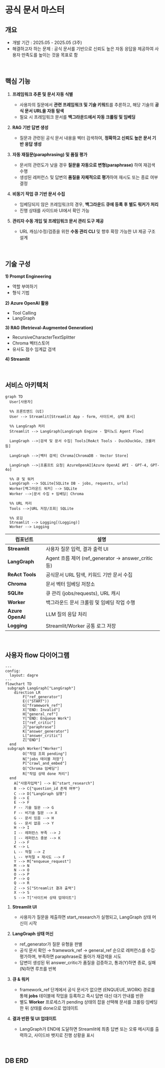 # 공식 문서 마스터

## 개요
- 개발 기간 : 2025.05 - 2025.05 (3주)
- 해결하고자 하는 문제 : 공식 문서를 기반으로 신뢰도 높은 자동 응답을 제공하여 사용자 만족도를 높이는 것을 목표로 함

<br>

## 핵심 기능

1.  **프레임워크 추론 및 문서 자동 식별**

    *   사용자의 질문에서 **관련 프레임워크 및 기술 키워드**를 추론하고, 해당 기술의 **공식 문서 URL을 자동 탐색**
    *   필요 시 프레임워크 문서를 **백그라운드에서 자동 크롤링 및 임베딩**

2.  **RAG 기반 답변 생성**

    *   질문과 관련된 공식 문서 내용을 벡터 검색하여, **정확하고 신뢰도 높은 문서 기반 응답 생성**

3.  **자동 재질문(paraphrasing) 및 품질 평가**

    *   문서의 관련도가 낮을 경우 **질문을 자동으로 변형(paraphrase)** 하여 재검색 수행
    *   생성된 레퍼런스 및 답변의 **품질을 자체적으로 평가**하여 재시도 또는 종료 여부 결정

4.  **비동기 작업 큐 기반 문서 수집**

    *   임베딩되지 않은 프레임워크의 경우, **백그라운드 큐에 등록 후 별도 워커가 처리**
    *   진행 상태를 사이드바 UI에서 확인 가능

5.  **관리자 수동 개입 및 프레임워크 문서 관리 도구 제공**

    *   URL 캐싱/수정/검증을 위한 **수동 관리 CLI** 및 향후 확장 가능한 UI 제공 구조 설계

<br>

## 기술 구성
**1) Prompt Engineering**

*   역할 부여하기
*   형식 기법

**2) Azure OpenAI 활용**

*   Tool Calling
*   LangGraph

**3) RAG (Retrieval-Augmented Generation)**

*   RecursiveCharacterTextSplitter
*   Chroma 벡터스토어
*   유사도 점수 임계값 검색

**4) Streamlit**

<br>

## 서비스 아키텍처
```mermaid
graph TD
  User[사용자]

  %% 프론트엔드 (UI)
  User --> Streamlit[Streamlit App - form, 사이드바, 상태 표시]

  %% LangGraph 처리
  Streamlit --> LangGraph[LangGraph Engine - 멀티노드 Agent Flow]

  LangGraph -->|검색 및 문서 수집| Tools[ReAct Tools - DuckDuckGo, 크롤러 등]

  LangGraph -->|벡터 검색| Chroma[ChromaDB - Vector Store]

  LangGraph -->|프롬프트 요청| AzureOpenAI[Azure OpenAI API - GPT-4, GPT-4o]

  %% 큐 및 워커
  LangGraph --> SQLite[SQLite DB - jobs, requests, urls]
  Worker[백그라운드 워커] --> SQLite
  Worker -->|문서 수집 + 임베딩| Chroma

  %% URL 처리
  Tools -->|URL 저장/조회| SQLite

  %% 로깅
  Streamlit --> Logging[(Logging)]
  Worker --> Logging
```

| **컴포넌트**         | **설명**                                        |
| ---------------- | --------------------------------------------- |
| **Streamlit**    | 사용자 질문 입력, 결과 출력 UI                           |
| **LangGraph**    | Agent 흐름 제어 (ref_generator → answer_critic 등) |
| **ReAct Tools**  | 공식문서 URL 탐색, 키워드 기반 문서 수집                     |
| **Chroma**       | 문서 벡터 임베딩 저장소                                 |
| **SQLite**       | 큐 관리 (jobs/requests), URL 캐시                  |
| **Worker**       | 백그라운드 문서 크롤링 및 임베딩 작업 수행                      |
| **Azure OpenAI** | LLM 질의 응답 처리                                  |
| **Logging**      | Streamlit/Worker 공통 로그 저장                     |

<br>

## 사용자 flow 다이어그램
```mermaid
---
config:
  layout: dagre
---
flowchart TD
 subgraph LangGraph["LangGraph"]
    direction LR
        F["ref_generator"]
        E(("START"))
        G["framework_ref"]
        X["END: Invalid"]
        H["general_ref"]
        Y["END: Enqueue Work"]
        I["ref_critic"]
        J["paraphrase"]
        K["answer_generator"]
        L["answer_critic"]
        Z["END"]
  end
 subgraph Worker["Worker"]
        O["작업 조회 pending"]
        N["jobs 테이블 저장"]
        P["crawl_and_embed"]
        Q["Chroma 임베딩"]
        R["작업 상태 done 처리"]
  end
    A["사용자입력"] --> B["start_research"]
    B --> C{"question_id 존재 여부"}
    C --> D["LangGraph 실행"]
    D --> E
    E --> F
    F -- 기술 질문 --> G
    F -- 비기술 질문 --> X
    G -- 문서 있음 --> H
    G -- 문서 없음 --> Y
    H --> I
    I -- 레퍼런스 부족 --> J
    I -- 레퍼런스 충분 --> K
    J --> F
    K --> L
    L -- 적절 --> Z
    L -- 부적절 + 재시도 --> F
    Y --> M["enqueue_request"]
    M --> N
    N --> O
    O --> P
    P --> Q
    Q --> R
    Z --> S["Streamlit 결과 출력"]
    X --> S
    S --> T["사이드바 상태 업데이트"]
```
1.  **Streamlit UI**

    *   사용자가 질문을 제출하면 start_research가 실행되고, LangGraph 상태 머신이 시작

2.  **LangGraph 상태 머신**

    *   ref_generator가 질문 유형을 판별
    *   공식 문서 확인 → framework_ref → general_ref 순으로 레퍼런스를 수집·평가하며, 부족하면 paraphrase로 돌아가 재검색을 시도
    *   답변이 생성된 뒤 answer_critic가 품질을 검증하고, 통과(Y)하면 종료, 실패(N)하면 루프를 반복

3.  **큐 & 워커**

    *   framework_ref 단계에서 공식 문서가 없으면 (ENQUEUE_WORK) 경로를 통해 **jobs** 테이블에 작업을 등록하고 즉시 답변 대신 대기 안내를 반환
    *   별도 **Worker** 프로세스가 pending 상태의 잡을 선택해 문서를 크롤링·임베딩한 뒤 상태를 done으로 업데이트

4.  **결과 반환 및 UI 업데이트**

    *   LangGraph가 END에 도달하면 Streamlit에 최종 답변 또는 오류 메시지를 출력하고, 사이드바 뱃지로 진행 상황을 표시

<br>

## DB ERD

